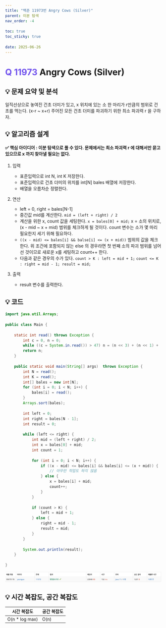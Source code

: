 ```yaml
---
title: "백준 11973번 Angry Cows (Silver)"
parent: 이분 탐색
nav_order: -4

toc: true
toc_sticky: true

date: 2025-06-26
---
```


# <span style="color: #7153ED; font-weight: bold;">Q 11973 </span> Angry Cows (Silver)

## 💡 문제 요약 및 분석

일직선상으로 놓여진 건초 더미가 있고, x 위치에 있는 소 한 마리가 r만큼의 범위로 건초를 먹는다. (x-r ~ x+r) 주어진 모든 건초 더미를 파괴하기 위한 최소 파괴력 r 을 구하자.

## 💡 알고리즘 설계

#### ✅ 핵심 아이디어 : 이분 탐색으로 풀 수 있다. 문제에서는 최소 파괴력 r 에 대해서만 묻고 있으므로 x 까지 찾아낼 필요는 없다.

1. 입력

    - 표준입력으로 int N, int K 저장한다.
    - 표준입력으로 건초 더미의 위치를 int[N] bales 배열에 저장한다.
    - 배열을 오름차순 정렬한다.

2. 연산

    - left = 0, right = bales[N-1]
    - 중간값 mid를 계산한다. ```mid = (left + right) / 2```
    - 계산을 위한 x, count 값을 세팅한다. ```x = bales[0] + mid;``` x = 소의 위치로, (x - mid ~ x + mid) 범위를 체크하게 될 것이다. count 변수는 소가 몇 마리 필요한지 세기 위해 필요하다.
    - ```((x - mid) <= bales[i] && balse[i] <= (x + mid))``` 범위의 값을 체크한다. 위 조건에 포함되지 않는 else 의 경우라면 첫 번째 소의 파괴 범위를 넘어선 것이므로 새로운 x를 세팅하고 count++ 한다.
    - 다음과 같은 경우의 수가 있다. ```count > K : left = mid + 1;``` ```count <= K : right = mid - 1; result = mid;```

3. 출력

    - result 변수를 출력한다.

## 💡 코드

``` java
import java.util.Arrays;

public class Main {

    static int read() throws Exception {
        int c = 0, n = 0;
        while ((c = System.in.read()) > 47) n = (n << 3) + (n << 1) + (c & 15);
        return n;
    }

    public static void main(String[] args)  throws Exception {
        int N = read();
        int K = read();
        int[] bales = new int[N];
        for (int i = 0; i < N; i++) {
            bales[i] = read();
        }
        Arrays.sort(bales);

        int left = 0;
        int right = bales[N - 1];
        int result = 0;

        while (left <= right) {
            int mid = (left + right) / 2;
            int x = bales[0] + mid;
            int count = 1;

            for (int i = 0; i < N; i++) {
                if ((x - mid) <= bales[i] && bales[i] <= (x + mid)) {
                    // 아무런 작업도 하지 않음
                } else {
                    x = bales[i] + mid;
                    count++;
                }
            }

            if (count > K) {
                left = mid + 1;
            } else {
                right = mid - 1;
                result = mid;
            }
        }

        System.out.println(result);
    }

}
```

<img src="/assets/images/pages/algorithms/binary search/스크린샷 2025-06-26 오후 1.40.27.png">

<!-- ## 💡 틀린 부분 분석 -->

<!-- ## 💡 알고리즘 재설계 및 정답 코드 -->

## 💡 시간 복잡도, 공간 복잡도

| 시간 복잡도 | 공간 복잡도 |
|---|---|
| O(n * log max) | O(n) |

<!-- ## 💡 다른 풀이 -->

<!-- ## 💡 느낀점 및 기억할 정보 -->